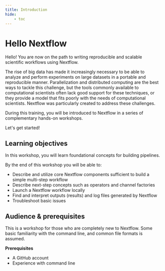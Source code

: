```yaml
---
title: Introduction
hide:
    - toc
---
```


# Hello Nextflow

Hello! You are now on the path to writing reproducible and scalable scientific workflows using Nextflow.

The rise of big data has made it increasingly necessary to be able to analyze and perform experiments on large datasets in a portable and reproducible manner. Parallelization and distributed computing are the best ways to tackle this challenge, but the tools commonly available to computational scientists often lack good support for these techniques, or they provide a model that fits poorly with the needs of computational scientists. Nextflow was particularly created to address these challenges.

During this training, you will be introduced to Nextflow in a series of complementary hands-on workshops.

Let's get started!

## Learning objectives

In this workshop, you will learn foundational concepts for building pipelines.

By the end of this workshop you will be able to:

-   Describe and utilize core Nextflow components sufficient to build a simple multi-step workflow
-   Describe next-step concepts such as operators and channel factories
-   Launch a Nextflow workflow locally
-   Find and interpret outputs (results) and log files generated by Nextflow
-   Troubleshoot basic issues

## Audience & prerequisites

This is a workshop for those who are completely new to Nextflow. Some basic familiarity with the command line, and common file formats is assumed.

**Prerequisites**

-   A GitHub account
-   Experience with command line
